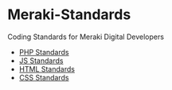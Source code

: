# Meraki-Standards
Coding Standards for Meraki Digital Developers

- [PHP  Standards](https://github.com/gregorylmartin/Meraki-Standards/tree/master/php)
- [JS   Standards](https://github.com/gregorylmartin/Meraki-Standards/tree/master/js)
- [HTML Standards](https://github.com/gregorylmartin/Meraki-Standards/tree/master/html)
- [CSS  Standards](https://github.com/gregorylmartin/Meraki-Standards/tree/master/css)
